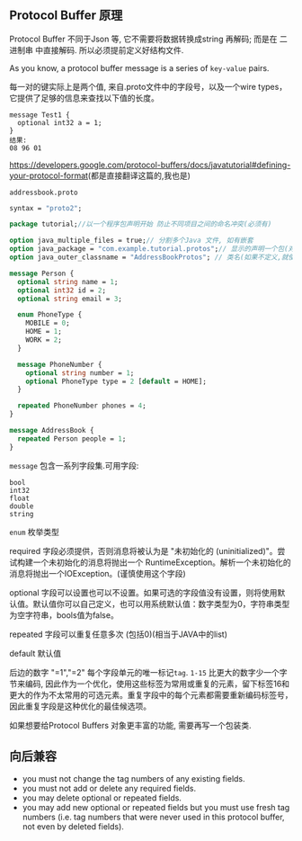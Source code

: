 #

## Protocol Buffer 原理

Protocol Buffer 不同于Json 等, 它不需要将数据转换成string 再解码; 而是在 二进制串 中直接解码. 所以必须提前定义好结构文件.

As you know, a protocol buffer message is a series of `key-value` pairs.

每一对的键实际上是两个值, 来自.proto文件中的字段号，以及一个wire types，它提供了足够的信息来查找以下值的长度。

```text
message Test1 {
  optional int32 a = 1;
}
结果:
08 96 01
```

<https://developers.google.com/protocol-buffers/docs/javatutorial#defining-your-protocol-format>(都是直接翻译这篇的,我也是)

`addressbook.proto`

```proto
syntax = "proto2"; 

package tutorial;//以一个程序包声明开始 防止不同项目之间的命名冲突(必须有)

option java_multiple_files = true;// 分割多个Java 文件, 如有嵌套
option java_package = "com.example.tutorial.protos";// 显示的声明一个包(对于Java)
option java_outer_classname = "AddressBookProtos"; // 类名(如果不定义,就使用大驼峰文件名.比如Person.java)

message Person {
  optional string name = 1;
  optional int32 id = 2;
  optional string email = 3;

  enum PhoneType {
    MOBILE = 0;
    HOME = 1;
    WORK = 2;
  }

  message PhoneNumber {
    optional string number = 1;
    optional PhoneType type = 2 [default = HOME];
  }

  repeated PhoneNumber phones = 4;
}

message AddressBook {
  repeated Person people = 1;
}
```

`message` 包含一系列字段集.可用字段:

```text
bool
int32
float
double
string
```

`enum` 枚举类型

required 字段必须提供，否则消息将被认为是 "未初始化的 (uninitialized)"。尝试构建一个未初始化的消息将抛出一个 RuntimeException。解析一个未初始化的消息将抛出一个IOException。(谨慎使用这个字段)

optional 字段可以设置也可以不设置。如果可选的字段值没有设置，则将使用默认值。默认值你可以自己定义，也可以用系统默认值：数字类型为0，字符串类型为空字符串，bools值为false。

repeated 字段可以重复任意多次 (包括0)(相当于JAVA中的list)

default 默认值

后边的数字 "=1","=2" 每个字段单元的唯一标记`tag`. `1-15` 比更大的数字少一个字节来编码, 因此作为一个优化，使用这些标签为常用或重复的元素，留下标签16和更大的作为不太常用的可选元素。重复字段中的每个元素都需要重新编码标签号，因此重复字段是这种优化的最佳候选项。

如果想要给Protocol Buffers 对象更丰富的功能, 需要再写一个包装类.

## 向后兼容

- you must not change the tag numbers of any existing fields.
- you must not add or delete any required fields.
- you may delete optional or repeated fields.
- you may add new optional or repeated fields but you must use fresh tag numbers (i.e. tag numbers that were never used in this protocol buffer, not even by deleted fields).
